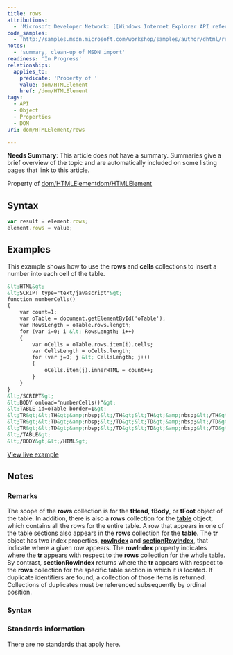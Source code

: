 ```yaml
---
title: rows
attributions:
  - 'Microsoft Developer Network: [[Windows Internet Explorer API reference](http://msdn.microsoft.com/en-us/library/ie/hh828809%28v=vs.85%29.aspx) Article]'
code_samples:
  - 'http://samples.msdn.microsoft.com/workshop/samples/author/dhtml/refs/rows-cells.htm'
notes:
  - 'summary, clean-up of MSDN import'
readiness: 'In Progress'
relationships:
  applies_to:
    predicate: 'Property of '
    value: dom/HTMLElement
    href: /dom/HTMLElement
tags:
  - API
  - Object
  - Properties
  - DOM
uri: dom/HTMLElement/rows

---
```

**Needs Summary**: This article does not have a summary. Summaries give a brief overview of the topic and are automatically included on some listing pages that link to this article.

Property of [dom/HTMLElement](/dom/HTMLElement)[dom/HTMLElement](/dom/HTMLElement)

## <span>Syntax</span>

``` js
var result = element.rows;
element.rows = value;
```

## <span>Examples</span>

This example shows how to use the **rows** and **cells** collections to insert a number into each cell of the table.

``` html
&lt;HTML&gt;
&lt;SCRIPT type="text/javascript"&gt;
function numberCells()
{
    var count=1;
    var oTable = document.getElementById('oTable');
    var RowsLength = oTable.rows.length;
    for (var i=0; i &lt; RowsLength; i++)
    {
        var oCells = oTable.rows.item(i).cells;
        var CellsLength = oCells.length;
        for (var j=0; j &lt; CellsLength; j++)
        {
            oCells.item(j).innerHTML = count++;
        }
    }
}
&lt;/SCRIPT&gt;
&lt;BODY onload="numberCells()"&gt;
&lt;TABLE id=oTable border=1&gt;
&lt;TR&gt;&lt;TH&gt;&amp;nbsp;&lt;/TH&gt;&lt;TH&gt;&amp;nbsp;&lt;/TH&gt;&lt;TH&gt;&amp;nbsp;&lt;/TH&gt;&lt;TH&gt;&amp;nbsp;&lt;/TH&gt;&lt;/TR&gt;
&lt;TR&gt;&lt;TD&gt;&amp;nbsp;&lt;/TD&gt;&lt;TD&gt;&amp;nbsp;&lt;/TD&gt;&lt;TD&gt;&amp;nbsp;&lt;/TD&gt;&lt;TD&gt;&amp;nbsp;&lt;/TD&gt;&lt;/TR&gt;
&lt;TR&gt;&lt;TD&gt;&amp;nbsp;&lt;/TD&gt;&lt;TD&gt;&amp;nbsp;&lt;/TD&gt;&lt;TD&gt;&amp;nbsp;&lt;/TD&gt;&lt;TD&gt;&amp;nbsp;&lt;/TD&gt;&lt;/TR&gt;
&lt;/TABLE&gt;
&lt;/BODY&gt;&lt;/HTML&gt;
```

[View live example](http://samples.msdn.microsoft.com/workshop/samples/author/dhtml/refs/rows-cells.htm)

## <span>Notes</span>

### <span>Remarks</span>

The scope of the **rows** collection is for the **tHead**, **tBody**, or **tFoot** object of the table. In addition, there is also a **rows** collection for the [**table**](/html/elements/table) object, which contains all the rows for the entire table. A row that appears in one of the table sections also appears in the **rows** collection for the **table**. The **tr** object has two index properties, [**rowIndex**](/dom/HTMLElement/rowIndex) and [**sectionRowIndex**](/dom/HTMLElement/sectionRowIndex), that indicate where a given row appears. The **rowIndex** property indicates where the **tr** appears with respect to the **rows** collection for the whole table. By contrast, **sectionRowIndex** returns where the **tr** appears with respect to the **rows** collection for the specific table section in which it is located. If duplicate identifiers are found, a collection of those items is returned. Collections of duplicates must be referenced subsequently by ordinal position.

### <span>Syntax</span>

### <span>Standards information</span>

There are no standards that apply here.